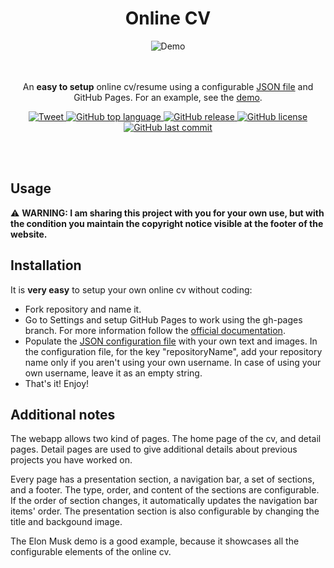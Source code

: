 <h1 align="center">
  Online CV
</h1>
<div align="center">
  <img alt="Demo" src="https://i.imgur.com/hmhaUqP.gif" />
</div>
</br></br>
<p align="center">
  An <b>easy to setup</b> online cv/resume using a configurable <a href="https://github.com/alfredonuhe/online-cv/blob/gh-pages/static/json/config.json">JSON file</a> and GitHub Pages. For an example, see the <a href="https://alfredonuhe.github.io/online-cv/">demo</a>.
</p>
<p align="center">
  <a href="https://twitter.com/intent/tweet?text=An%20easy%20to%20set%20up%20personal%20website%20using%20a%20JSON%20configuration%20file:%20&url=https://github.com/alfredonuhe/online-cv" target="_blank">
    <img src="https://img.shields.io/twitter/url/https/shields.io.svg?style=social" alt="Tweet" />
  </a>
  <a href="" target="_blank">
    <img src="https://img.shields.io/github/languages/top/alfredonuhe/online-cv.svg?style=popout-square" alt="GitHub top language" />
  </a>
  <a href="" target="_blank">
    <img src="https://img.shields.io/github/release/alfredonuhe/online-cv.svg?style=popout-square" alt="GitHub release" />
  </a>
  <a href="" target="_blank">
    <img src="https://img.shields.io/github/license/alfredonuhe/online-cv.svg?style=popout-square" alt="GitHub license" />
  </a>
  <a href="" target="_blank">
    <img src="https://img.shields.io/github/last-commit/alfredonuhe/online-cv.svg?style=popout-square" alt="GitHub last commit" />
  </a>
</p>
</br></br>

## Usage

:warning: **WARNING: I am sharing this project with you for your own use, but with the condition you maintain the copyright notice visible at the footer of the website.**

## Installation

It is **very easy** to setup your own online cv without coding:

* Fork repository and name it.
* Go to Settings and setup GitHub Pages to work using the gh-pages branch. For more information follow the [official documentation](https://docs.github.com/en/pages/getting-started-with-github-pages/configuring-a-publishing-source-for-your-github-pages-site#publishing-from-a-branch).
* Populate the [JSON configuration file](https://github.com/alfredonuhe/online-cv/blob/gh-pages/static/json/config.json) with your own text and images. In the configuration file, for the key "repositoryName", add your repository name only if you aren't using your own username. In case of using your own username, leave it as an empty string.
* That's it! Enjoy!

## Additional notes

The webapp allows two kind of pages. The home page of the cv, and detail pages. Detail pages are used to give additional details about previous projects you have worked on.

Every page has a presentation section, a navigation bar, a set of sections, and a footer. The type, order, and content of the sections are configurable. If the order of section changes, it automatically updates the navigation bar items' order. The presentation section is also configurable by changing the title and backgound image.

The Elon Musk demo is a good example, because it showcases all the configurable elements of the online cv.
